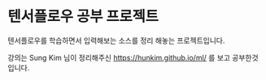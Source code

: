# 텐서플로우 공부 프로젝트

텐서플로우를 학습하면서 입력해보는 소스를
정리 해놓는 프로젝트입니다.

강의는 Sung Kim 님이 정리해주신
https://hunkim.github.io/ml/ 를 보고 공부한것입니다.
